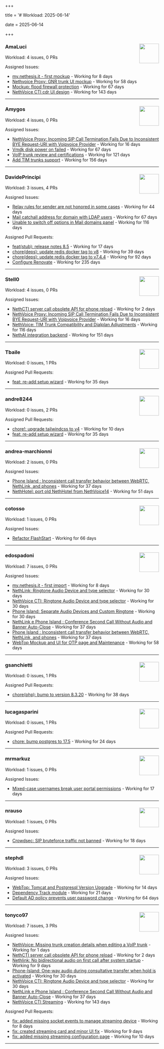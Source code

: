 +++

title = '# Workload: 2025-06-14'

date = 2025-06-14

+++

### AmaLuci <img src='https://avatars.githubusercontent.com/u/166636295?v=4&s=64' width='64' height='64' style='float:right;' /> ###
Workload: 4 issues, 0 PRs


Assigned Issues:
- [my.nethesis.it - first mockup](https://github.com/nethesis/my/issues/2) - Working for 8 days
- [Nethvoice Proxy: GNR trunk UI mockup](https://github.com/NethServer/dev/issues/7411) - Working for 58 days
- [Mockup: flood firewall protection](https://github.com/NethServer/nethsecurity/issues/1160) - Working for 67 days
- [NethVoice CTI cdr UI design](https://github.com/NethServer/dev/issues/7271) - Working for 143 days
---

### Amygos <img src='https://avatars.githubusercontent.com/u/510232?v=4&s=64' width='64' height='64' style='float:right;' /> ###
Workload: 4 issues, 0 PRs


Assigned Issues:
- [NethVoice Proxy: Incoming SIP Call Termination Fails Due to Inconsistent BYE Request-URI with Voipvoice Provider](https://github.com/NethServer/dev/issues/7485) - Working for 16 days
- [Vmdk disk power on failed](https://github.com/NethServer/dev/issues/7380) - Working for 67 days
- [VoIP trunk review and certifications](https://github.com/NethServer/dev/issues/7310) - Working for 121 days
- [Add TIM trunks support](https://github.com/NethServer/dev/issues/7240) - Working for 156 days
---

### DavidePrincipi <img src='https://avatars.githubusercontent.com/u/2920838?v=4&s=64' width='64' height='64' style='float:right;' /> ###
Workload: 3 issues, 4 PRs


Assigned Issues:
- [Relay rules for sender are not honored in some cases](https://github.com/NethServer/dev/issues/7433) - Working for 44 days
- [Mail catchall address for domain with LDAP users](https://github.com/NethServer/dev/issues/7385) - Working for 67 days
- [Unable to switch off options in Mail domains panel](https://github.com/NethServer/dev/issues/7320) - Working for 116 days

Assigned Pull Requests:
- [feat(stub): release notes 8.5](https://github.com/NethServer/ns8-docs/pull/168) - Working for 17 days
- [chore(deps): update redis docker tag to v8](https://github.com/NethServer/ns8-core/pull/874) - Working for 39 days
- [chore(deps): update redis docker tag to v7.4.4](https://github.com/NethServer/ns8-core/pull/830) - Working for 92 days
- [Configure Renovate](https://github.com/NethServer/ns8-passbolt/pull/1) - Working for 235 days
---

### Stell0 <img src='https://avatars.githubusercontent.com/u/4547897?v=4&s=64' width='64' height='64' style='float:right;' /> ###
Workload: 4 issues, 0 PRs


Assigned Issues:
- [NethCTI server call obsolete API for phone reload](https://github.com/NethServer/dev/issues/7499) - Working for 2 days
- [NethVoice Proxy: Incoming SIP Call Termination Fails Due to Inconsistent BYE Request-URI with Voipvoice Provider](https://github.com/NethServer/dev/issues/7485) - Working for 16 days
- [NethVoice: TIM Trunk Compatibility and Dialplan Adjustments](https://github.com/NethServer/dev/issues/7321) - Working for 116 days
- [NethAI integration backend](https://github.com/NethServer/dev/issues/7248) - Working for 151 days
---

### Tbaile <img src='https://avatars.githubusercontent.com/u/8052641?v=4&s=64' width='64' height='64' style='float:right;' /> ###
Workload: 0 issues, 1 PRs


Assigned Pull Requests:
- [feat: re-add setup wizard](https://github.com/NethServer/nethsecurity-docs/pull/166) - Working for 35 days
---

### andre8244 <img src='https://avatars.githubusercontent.com/u/4612169?v=4&s=64' width='64' height='64' style='float:right;' /> ###
Workload: 0 issues, 2 PRs


Assigned Pull Requests:
- [chore!: upgrade tailwindcss to v4](https://github.com/NethServer/nethsecurity-ui/pull/570) - Working for 10 days
- [feat: re-add setup wizard](https://github.com/NethServer/nethsecurity-docs/pull/166) - Working for 35 days
---

### andrea-marchionni <img src='https://avatars.githubusercontent.com/u/6448460?v=4&s=64' width='64' height='64' style='float:right;' /> ###
Workload: 2 issues, 0 PRs


Assigned Issues:
- [Phone Island : Inconsistent call transfer behavior between WebRTC, NethLink, and phones](https://github.com/NethServer/dev/issues/7444) - Working for 37 days
- [NethHotel: port old NethHotel from NethVoice14](https://github.com/NethServer/dev/issues/7425) - Working for 51 days
---

### cotosso <img src='https://avatars.githubusercontent.com/u/7226896?v=4&s=64' width='64' height='64' style='float:right;' /> ###
Workload: 1 issues, 0 PRs


Assigned Issues:
- [Refactor FlashStart](https://github.com/NethServer/nethsecurity/issues/1162) - Working for 66 days
---

### edospadoni <img src='https://avatars.githubusercontent.com/u/6152486?v=4&s=64' width='64' height='64' style='float:right;' /> ###
Workload: 7 issues, 0 PRs


Assigned Issues:
- [my.nethesis.it - first import](https://github.com/nethesis/my/issues/1) - Working for 8 days
- [NethLink: Ringtone Audio Device and type selector](https://github.com/NethServer/dev/issues/7460) - Working for 30 days
- [NethVoice CTI: Ringtone Audio Device and type selector](https://github.com/NethServer/dev/issues/7459) - Working for 30 days
- [Phone Island: Separate Audio Devices and Custom Ringtone](https://github.com/NethServer/dev/issues/7458) - Working for 30 days
- [NethLink e Phone Island : Conference Second Call Without Audio and Banner Auto-Close](https://github.com/NethServer/dev/issues/7446) - Working for 37 days
- [Phone Island : Inconsistent call transfer behavior between WebRTC, NethLink, and phones](https://github.com/NethServer/dev/issues/7444) - Working for 37 days
- [WebTop Mockup and UI for OTP page and Maintenance](https://github.com/NethServer/dev/issues/7410) - Working for 58 days
---

### gsanchietti <img src='https://avatars.githubusercontent.com/u/804596?v=4&s=64' width='64' height='64' style='float:right;' /> ###
Workload: 0 issues, 1 PRs


Assigned Pull Requests:
- [chore(php): bump to version 8.3.20](https://github.com/NethServer/ns8-webtop/pull/120) - Working for 38 days
---

### lucagasparini <img src='https://avatars.githubusercontent.com/u/11161326?v=4&s=64' width='64' height='64' style='float:right;' /> ###
Workload: 0 issues, 1 PRs


Assigned Pull Requests:
- [chore: bump postgres to 17.5](https://github.com/NethServer/ns8-webtop/pull/129) - Working for 24 days
---

### mrmarkuz <img src='https://avatars.githubusercontent.com/u/31746411?v=4&s=64' width='64' height='64' style='float:right;' /> ###
Workload: 1 issues, 0 PRs


Assigned Issues:
- [Mixed-case usernames break user portal permissions](https://github.com/NethServer/dev/issues/7482) - Working for 17 days
---

### nrauso <img src='https://avatars.githubusercontent.com/u/16102909?v=4&s=64' width='64' height='64' style='float:right;' /> ###
Workload: 1 issues, 0 PRs


Assigned Issues:
- [Crowdsec: SIP bruteforce traffic not banned](https://github.com/NethServer/dev/issues/7481) - Working for 18 days
---

### stephdl <img src='https://avatars.githubusercontent.com/u/3164851?v=4&s=64' width='64' height='64' style='float:right;' /> ###
Workload: 3 issues, 0 PRs


Assigned Issues:
- [WebTop: Tomcat and Postgresql Version Upgrade](https://github.com/NethServer/dev/issues/7489) - Working for 14 days
- [Dependency Track module](https://github.com/NethServer/dev/issues/7477) - Working for 21 days
- [Default AD policy prevents user password change](https://github.com/NethServer/dev/issues/7400) - Working for 64 days
---

### tonyco97 <img src='https://avatars.githubusercontent.com/u/36625268?v=4&s=64' width='64' height='64' style='float:right;' /> ###
Workload: 7 issues, 3 PRs


Assigned Issues:
- [NethVoice: Missing trunk creation details when editing a VoIP trunk](https://github.com/NethServer/dev/issues/7502) - Working for 1 days
- [NethCTI server call obsolete API for phone reload](https://github.com/NethServer/dev/issues/7499) - Working for 2 days
- [Nethlink: No bidirectional audio on first call after system startup](https://github.com/NethServer/dev/issues/7492) - Working for 9 days
- [Phone-Island: One-way audio during consultative transfer when hold is activated](https://github.com/NethServer/dev/issues/7462) - Working for 30 days
- [NethVoice CTI: Ringtone Audio Device and type selector](https://github.com/NethServer/dev/issues/7459) - Working for 30 days
- [NethLink e Phone Island : Conference Second Call Without Audio and Banner Auto-Close](https://github.com/NethServer/dev/issues/7446) - Working for 37 days
- [NethVoice CTI Streaming](https://github.com/NethServer/dev/issues/7268) - Working for 143 days

Assigned Pull Requests:
- [fix: added missing socket events to manage streaming device](https://github.com/nethesis/phone-island/pull/99) - Working for 8 days
- [fix: created streaming card and minor UI fix](https://github.com/nethesis/nethvoice-cti/pull/307) - Working for 9 days
- [fix: added missing streaming configuration page](https://github.com/nethesis/ns8-nethvoice/pull/462) - Working for 10 days
---


